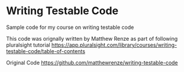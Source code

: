 # Writing Testable Code
Sample code for my course on writing testable code

This code was orignally written by Matthew Renze as part of following pluralsight tutorial
https://app.pluralsight.com/library/courses/writing-testable-code/table-of-contents

Original Code
https://github.com/matthewrenze/writing-testable-code


